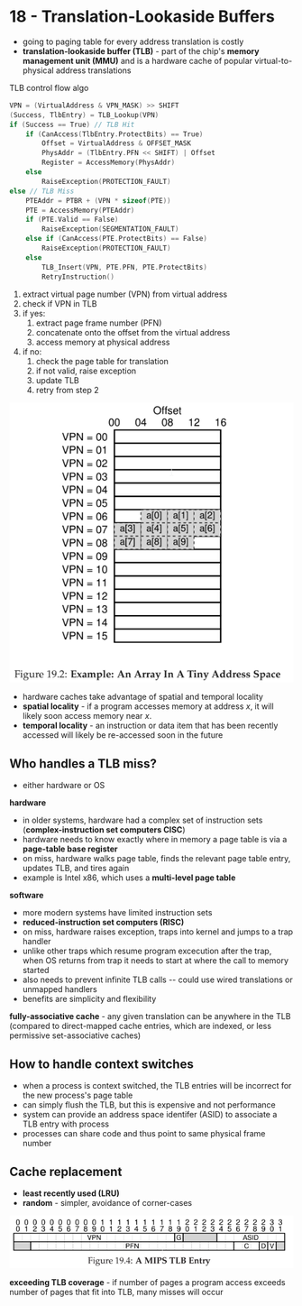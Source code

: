 # 18 - Translation-Lookaside Buffers
- going to paging table for every address translation is costly
- **translation-lookaside buffer (TLB)** - part of the chip's **memory management unit (MMU)** and is a hardware cache of popular virtual-to-physical address translations

TLB control flow algo

```c
VPN = (VirtualAddress & VPN_MASK) >> SHIFT
(Success, TlbEntry) = TLB_Lookup(VPN)
if (Success == True) // TLB Hit
    if (CanAccess(TlbEntry.ProtectBits) == True)
        Offset = VirtualAddress & OFFSET_MASK
        PhysAddr = (TlbEntry.PFN << SHIFT) | Offset
        Register = AccessMemory(PhysAddr)
    else
        RaiseException(PROTECTION_FAULT)
else // TLB Miss
    PTEAddr = PTBR + (VPN * sizeof(PTE))
    PTE = AccessMemory(PTEAddr)
    if (PTE.Valid == False)
        RaiseException(SEGMENTATION_FAULT)
    else if (CanAccess(PTE.ProtectBits) == False)
        RaiseException(PROTECTION_FAULT)
    else
        TLB_Insert(VPN, PTE.PFN, PTE.ProtectBits)
        RetryInstruction()
```

1. extract virtual page number (VPN) from virtual address
2. check if VPN in TLB
3. if yes:
    1. extract page frame number (PFN)
    2. concatenate onto the offset from the virtual address
    3. access memory at physical address
 1. if no:
    1. check the page table for translation
    2. if not valid, raise exception
    3. update TLB
    4. retry from step 2

![memory access example](memory-access-example.png)

- hardware caches take advantage of spatial and temporal locality
- **spatial locality** - if a program accesses memory at address _x_, it will likely soon access memory near _x_.
- **temporal locality** - an instruction or data item that has been recently accessed will likely be re-accessed soon in the future

## Who handles a TLB miss?
- either hardware or OS

**hardware**
- in older systems, hardware had a complex set of instruction sets (**complex-instruction set computers CISC**)
- hardware needs to know exactly where in memory a page table is via a **page-table base register**
- on miss, hardware walks page table, finds the relevant page table entry, updates TLB, and tires again
- example is Intel x86, which uses a **multi-level page table**

**software**
- more modern systems have limited instruction sets
- **reduced-instruction set computers (RISC)**
- on miss, hardware raises exception, traps into kernel and jumps to a trap handler
- unlike other traps which resume program excecution after the trap, when OS returns from trap it needs to start at where the call to memory started
- also needs to prevent infinite TLB calls -- could use wired translations or unmapped handlers
- benefits are simplicity and flexibility

**fully-associative cache** - any given translation can be anywhere in the TLB (compared to direct-mapped cache entries, which are indexed, or less permissive set-associative caches)

## How to handle context switches
- when a process is context switched, the TLB entries will be incorrect for the new process's page table
- can simply flush the TLB, but this is expensive and not performance
- system can provide an address space identifer (ASID) to associate a TLB entry with process
- processes can share code and thus point to same physical frame number

## Cache replacement
- **least recently used (LRU)**
- **random** - simpler, avoidance of corner-cases

![TLB example](tlb-entry.png)

**exceeding TLB coverage** - if number of pages a program access exceeds number of pages that fit into TLB, many misses will occur